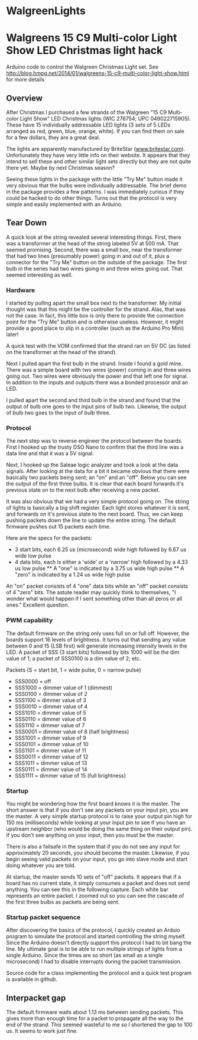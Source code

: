 WalgreenLights
==============

# Walgreens 15 C9 Multi-color Light Show LED Christmas light hack

Arduino code to control the Walgreen Christmas Light set.  See http://blog.hmpg.net/2014/01/walgreens-15-c9-multi-color-light-show.html for more details

## Overview
After Christmas I purchased a few strands of the Walgreen "15 C9 Multi-color Light Show" LED Christmas lights (WIC 276754; UPC 049022715905).  These have 15 individually addressable LED lights (3 sets of 5 LEDs arranged as red, green, blue, orange, white).  If you can find them on sale for a few dollars, they are a great deal.

The lights are apparently manufactured by BriteStar (www.britestar.com).  Unfortunately they have very little info on their website.  It appears that they intend to sell these and other similar light sets directly but they are not quite there yet.  Maybe by next Christmas season?

Seeing these lights in the package with the little "Try Me" button made it very obvious that the bulbs were individually addressable.  The brief demo in the package provides a few patterns.  I was immediately curious if they could be hacked to do other things.  Turns out that the protocol is very simple and easily implemented with an Arduino.

## Tear Down
A quick look at the string revealed several interesting things.  First, there was a transformer at the head of the string labeled 5V at 500 mA.  That seemed promising.  Second, there was a small box, near the transformer that had two lines (presumably power) going in and out of it, plus a connector for the "Try Me" button on the outside of the package.  The first bulb in the series had two wires going in and three wires going out.  That seemed interesting as well.

### Hardware
I started by pulling apart the small box next to the transformer.  My initial thought was that this might be the controller for the strand.  Alas, that was not the case.  In fact, this little box is only there to provide the connection point for the "Try Me" button and is otherwise useless.  However, it might provide a good place to slip in a controller (such as the Arduino Pro Mini) later!

A quick test with the VOM confirmed that the strand ran on 5V DC (as listed on the transformer at the head of the strand).

Next I pulled apart the first bulb in the strand.  Inside I found a gold mine.  There was a simple board with two wires (power) coming in and three wires going out.  Two wires were obviously the power and that left one for signal. In addition to the inputs and outputs there was a bonded processor and an LED.

I pulled apart the second and third bulb in the strand and found that the output of bulb one goes to the input pins of bulb two.  Likewise, the output of bulb two goes to the input of bulb three.

### Protocol
The next step was to reverse engineer the protocol between the boards.  First I hooked up the trusty DSO Nano to confirm that the third line was a data line and that it was a 5V signal.

Next, I hooked up the Saleae logic analyzer and took a look at the data signals.  After looking at the data for a bit it became obvious that there were basically two packets being sent; an "on" and an "off".  Below you can see the output of the first three bulbs.  It is clear that each board forwards it's previous state on to the next bulb after receiving a new packet.

It was also obvious that we had a very simple protocol going on.  The string of lights is basically a big shift register.  Each light stores whatever it is sent, and forwards on it's previous state to the next board.  Thus, we can keep pushing packets down the line to update the entire string.  The default firmware pushes out 15 packets each time.

Here are the specs for the packets:
* 3 start bits, each 6.25 us (microsecond) wide high followed by 6.67 us wide low pulse
* 4 data bits, each is either a 'wide' or a 'narrow' high followed by a 4.33 us low pulse
** A "one" is indicated by a 3.75 us wide high pulse
** A "zero" is indicated by a 1.24 us wide high pulse

An "on" packet consists of 4 "one" data bits while an "off" packet consists of 4 "zero" bits.  The astute reader may quickly think to themselves, "I wonder what would happen if I sent something other than all zeros or all ones."  Excellent question.

### PWM capability
The default firmware on the string only uses full on or full off.  However, the boards support 16 levels of brightness.  It turns out that sending any value between 0 and 15 (LSB first) will generate increasing intensity levels in the LED.  A packet of SSS (3 start bits) followed by bits 1000 will be the dim value of 1; a packet of SSS0100 is a dim value of 2; etc.

Packets (S = start bit, 1 = wide pulse, 0 = narrow pulse)
* SSS0000 = off
* SSS1000 = dimmer value of 1 (dimmest)
* SSS0100 = dimmer value of 2
* SSS1100 = dimmer value of 3
* SSS0010 = dimmer value of 4
* SSS1010 = dimmer value of 5
* SSS0110 = dimmer value of 6
* SSS1110 = dimmer value of 7
* SSS0001 = dimmer value of 8 (half brightness)
* SSS1001 = dimmer value of 9
* SSS0101 = dimmer value of 10
* SSS1101 = dimmer value of 11
* SSS0011 = dimmer value of 12
* SSS1011 = dimmer value of 13
* SSS0111 = dimmer value of 14
* SSS1111 = dimmer value of 15 (full brightness)

### Startup

You might be wondering how the first board knows it is the master.  The short answer is that if you don't see any packets on your input pin, you are the master.  A very simple startup protocol is to raise your output pin high for 150 ms (milliseconds) while looking at your input pin to see if you have an upstream neighbor (who would be doing the same thing on their output pin).  If you don't see anything on your input, then you must be the master.  

There is also a failsafe in the system that if you do not see any input for approximately 20 seconds, you should become the master.  Likewise, if you begin seeing valid packets on your input, you go into slave mode and start doing whatever you are told.

At startup, the master sends 10 sets of "off" packets.  It appears that if a board has no current state, it simply consumes a packet and does not send anything.  You can see this in the following capture.  Each white bar represents an entire packet.  I zoomed out so you can see the cascade of the first three bulbs as packets are being sent.


### Startup packet sequence

After discovering the basics of the protocol, I quickly created an Arduio program to simulate the protocol and started controlling the string myself.  Since the Arduino doesn't directly support this protocol I had to bit bang the line.  My ultimate goal is to be able to run multiple strings of lights from a single Arduino.  Since the times are so short (as small as a single microsecond) I had to disable interrupts during the packet transmission.

Source code for a class implementing the protocol and a quick test program is available in github.

## Interpacket gap
The default firmware waits about 1.13 ms between sending packets.  This gives more than enough time for a packet to propagate all the way to the end of the strand.  This seemed wasteful to me so I shortened the gap to 100 us.  It seems to work just fine.
